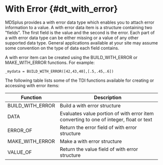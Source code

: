 With Error {#dt_with_error}
==========

MDSplus provides a with error data type which enables you to attach error
information to a value. A with error data item is a structure containing two
"fields". The first field is the value and the second is the error. Each part
of a with error data type can be either missing or a value of any other
supported data type. General applications available at your site may assume
some convention on the type of data each field contains.

A with error item can be created using the BUILD_WITH_ERROR or MAKE_WITH_ERROR
functions. For example:

    _mydata = BUILD_WITH_ERROR([42,43,40],[.5,.45,.6])

The following table lists some of the TDI functions available for creating or
accessing with error items:


| **Function**       | **Description**                                                                        |
|--------------------|----------------------------------------------------------------------------------------|
| BUILD\_WITH\_ERROR | Build a with error structure                                                           |
| DATA               | Evaluates value portion of with error item converting to one of integer, float or text |
| ERROR\_OF          | Return the error field of with error structure                                         |
| MAKE\_WITH\_ERROR  | Make a with error structure                                                            |
| VALUE\_OF          | Return the value field of with error structure                                         |



